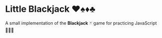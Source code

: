 # Little Blackjack ♥️♠️♦️♣️

A small implementation of the **Blackjack** 🃏 game for practicing JavaScript 🧑🏻‍💻
